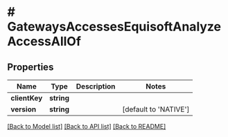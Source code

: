# # GatewaysAccessesEquisoftAnalyzeAccessAllOf

## Properties

Name | Type | Description | Notes
------------ | ------------- | ------------- | -------------
**clientKey** | **string** |  | 
**version** | **string** |  | [default to 'NATIVE']

[[Back to Model list]](../../README.md#documentation-for-models) [[Back to API list]](../../README.md#documentation-for-api-endpoints) [[Back to README]](../../README.md)


